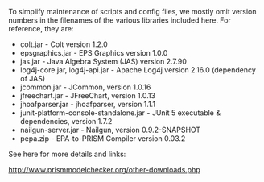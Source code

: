 To simplify maintenance of scripts and config files, we mostly omit version numbers in the filenames of the various libraries included here. For reference, they are:

* colt.jar - Colt version 1.2.0
* epsgraphics.jar - EPS Graphics version 1.0.0
* jas.jar - Java Algebra System (JAS) version 2.7.90
* log4j-core.jar, log4j-api.jar - Apache Log4j version 2.16.0 (dependency of JAS)
* jcommon.jar - JCommon, version 1.0.16
* jfreechart.jar - JFreeChart, version 1.0.13
* jhoafparser.jar - jhoafparser, version 1.1.1
* junit-platform-console-standalone.jar - JUnit 5 executable & dependencies, version 1.7.2
* nailgun-server.jar - Nailgun, version 0.9.2-SNAPSHOT
* pepa.zip - EPA-to-PRISM Compiler version 0.03.2

See here for more details and links:

http://www.prismmodelchecker.org/other-downloads.php
